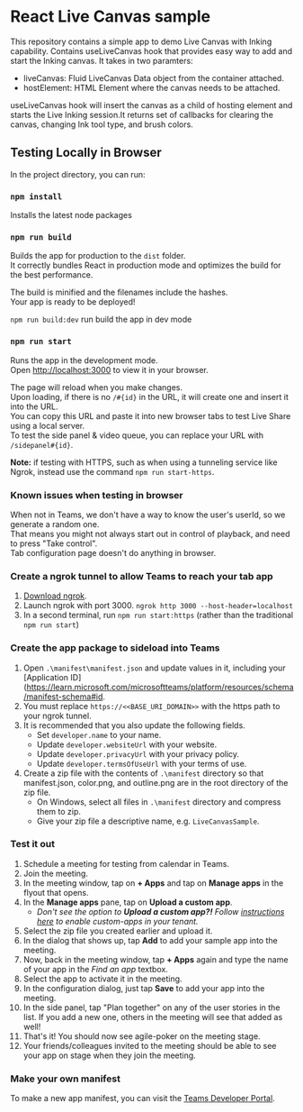 # React Live Canvas sample

This repository contains a simple app to demo Live Canvas with Inking capability.
Contains useLiveCanvas hook that provides easy way to add and start the Inking canvas.
It takes in two paramters:

-   liveCanvas: Fluid LiveCanvas Data object from the container attached.
-   hostElement: HTML Element where the canvas needs to be attached.

useLiveCanvas hook will insert the canvas as a child of hosting element
and starts the Live Inking session.It returns set of callbacks for clearing
the canvas, changing Ink tool type, and brush colors.

## Testing Locally in Browser

In the project directory, you can run:

### `npm install`

Installs the latest node packages

### `npm run build`

Builds the app for production to the `dist` folder.\
It correctly bundles React in production mode and optimizes the build for the best performance.

The build is minified and the filenames include the hashes.\
Your app is ready to be deployed!

`npm run build:dev` run build the app in dev mode

### `npm run start`

Runs the app in the development mode.\
Open [http://localhost:3000](http://localhost:3000) to view it in your browser.

The page will reload when you make changes.\
Upon loading, if there is no `/#{id}` in the URL, it will create one and insert it into the URL.\
You can copy this URL and paste it into new browser tabs to test Live Share using a local server.\
To test the side panel & video queue, you can replace your URL with `/sidepanel#{id}`.

**Note:** if testing with HTTPS, such as when using a tunneling service like Ngrok, instead use the command `npm run start-https`.

### Known issues when testing in browser

When not in Teams, we don't have a way to know the user's userId, so we generate a random one.\
That means you might not always start out in control of playback, and need to press "Take control".\
Tab configuration page doesn't do anything in browser.

### Create a ngrok tunnel to allow Teams to reach your tab app

1. [Download ngrok](https://ngrok.com/download).
2. Launch ngrok with port 3000.
   `ngrok http 3000 --host-header=localhost`
3. In a second terminal, run `npm run start:https` (rather than the traditional `npm run start`)

### Create the app package to sideload into Teams

1. Open `.\manifest\manifest.json` and update values in it, including your [Application ID](https://learn.microsoft.com/microsoftteams/platform/resources/schema/manifest-schema#id.
2. You must replace `https://<<BASE_URI_DOMAIN>>` with the https path to your ngrok tunnel.
3. It is recommended that you also update the following fields.
    - Set `developer.name` to your name.
    - Update `developer.websiteUrl` with your website.
    - Update `developer.privacyUrl` with your privacy policy.
    - Update `developer.termsOfUseUrl` with your terms of use.
4. Create a zip file with the contents of `.\manifest` directory so that manifest.json, color.png, and outline.png are in the root directory of the zip file.
    - On Windows, select all files in `.\manifest` directory and compress them to zip.
    - Give your zip file a descriptive name, e.g. `LiveCanvasSample`.

### Test it out

1. Schedule a meeting for testing from calendar in Teams.
2. Join the meeting.
3. In the meeting window, tap on **+ Apps** and tap on **Manage apps** in the flyout that opens.
4. In the **Manage apps** pane, tap on **Upload a custom app**.
    - _Don't see the option to **Upload a custom app?!** Follow [instructions here](https://docs.microsoft.com/en-us/microsoftteams/teams-custom-app-policies-and-settings) to enable custom-apps in your tenant._
5. Select the zip file you created earlier and upload it.
6. In the dialog that shows up, tap **Add** to add your sample app into the meeting.
7. Now, back in the meeting window, tap **+ Apps** again and type the name of your app in the _Find an app_ textbox.
8. Select the app to activate it in the meeting.
9. In the configuration dialog, just tap **Save** to add your app into the meeting.
10. In the side panel, tap "Plan together" on any of the user stories in the list. If you add a new one, others in the meeting will see that added as well!
11. That's it! You should now see agile-poker on the meeting stage.
12. Your friends/colleagues invited to the meeting should be able to see your app on stage when they join the meeting.

### Make your own manifest

To make a new app manifest, you can visit the [Teams Developer Portal](https://dev.teams.microsoft.com/).
